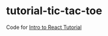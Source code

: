 # tutorial-tic-tac-toe
Code for [Intro to React Tutorial](https://reactjs.org/tutorial/tutorial.html)
